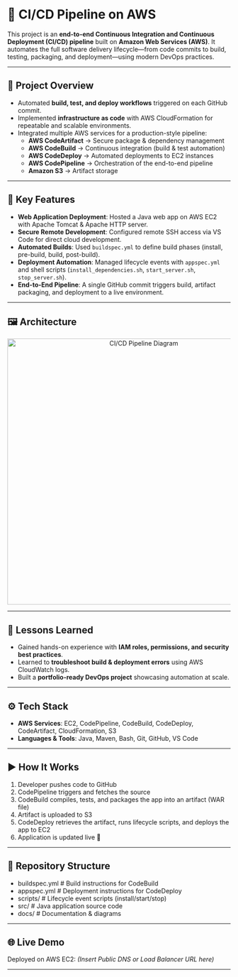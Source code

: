 # 🚀 CI/CD Pipeline on AWS

This project is an **end-to-end Continuous Integration and Continuous Deployment (CI/CD) pipeline** built on **Amazon Web Services (AWS)**. It automates the full software delivery lifecycle—from code commits to build, testing, packaging, and deployment—using modern DevOps practices.

---

## 📌 Project Overview
- Automated **build, test, and deploy workflows** triggered on each GitHub commit.  
- Implemented **infrastructure as code** with AWS CloudFormation for repeatable and scalable environments.  
- Integrated multiple AWS services for a production-style pipeline:
  - **AWS CodeArtifact** → Secure package & dependency management  
  - **AWS CodeBuild** → Continuous integration (build & test automation)  
  - **AWS CodeDeploy** → Automated deployments to EC2 instances  
  - **AWS CodePipeline** → Orchestration of the end-to-end pipeline  
  - **Amazon S3** → Artifact storage  

---

## 🔧 Key Features
- **Web Application Deployment**: Hosted a Java web app on AWS EC2 with Apache Tomcat & Apache HTTP server.  
- **Secure Remote Development**: Configured remote SSH access via VS Code for direct cloud development.  
- **Automated Builds**: Used `buildspec.yml` to define build phases (install, pre-build, build, post-build).  
- **Deployment Automation**: Managed lifecycle events with `appspec.yml` and shell scripts (`install_dependencies.sh`, `start_server.sh`, `stop_server.sh`).  
- **End-to-End Pipeline**: A single GitHub commit triggers build, artifact packaging, and deployment to a live environment.

---

## 🖼️ Architecture
<p align="center">
  <img src="docs/ci_cd_pipeline_diagram.png" alt="CI/CD Pipeline Diagram" width="600">
</p>

---

## 📝 Lessons Learned
- Gained hands-on experience with **IAM roles, permissions, and security best practices**.  
- Learned to **troubleshoot build & deployment errors** using AWS CloudWatch logs.  
- Built a **portfolio-ready DevOps project** showcasing automation at scale.  

---

## ⚙️ Tech Stack
- **AWS Services**: EC2, CodePipeline, CodeBuild, CodeDeploy, CodeArtifact, CloudFormation, S3  
- **Languages & Tools**: Java, Maven, Bash, Git, GitHub, VS Code  

---

## ▶️ How It Works
1. Developer pushes code to GitHub  
2. CodePipeline triggers and fetches the source  
3. CodeBuild compiles, tests, and packages the app into an artifact (WAR file)  
4. Artifact is uploaded to S3  
5. CodeDeploy retrieves the artifact, runs lifecycle scripts, and deploys the app to EC2  
6. Application is updated live 🎉  

---

## 📂 Repository Structure
- buildspec.yml # Build instructions for CodeBuild
- appspec.yml # Deployment instructions for CodeDeploy
- scripts/ # Lifecycle event scripts (install/start/stop)
- src/ # Java application source code
- docs/ # Documentation & diagrams


---

## 🌐 Live Demo
Deployed on AWS EC2: *(Insert Public DNS or Load Balancer URL here)*

---
